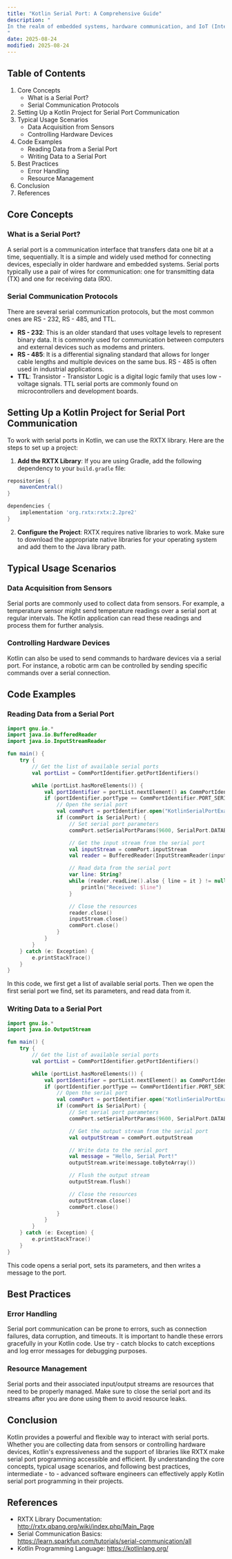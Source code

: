 ```yaml
---
title: "Kotlin Serial Port: A Comprehensive Guide"
description: "
In the realm of embedded systems, hardware communication, and IoT (Internet of Things) applications, serial ports play a crucial role. Serial ports provide a simple and reliable way to transfer data between devices, such as microcontrollers, sensors, and computers. Kotlin, a modern and expressive programming language that runs on the Java Virtual Machine (JVM), can be effectively used to interact with serial ports. This blog post will delve into the core concepts of Kotlin serial port programming, explore typical usage scenarios, and provide best practices to help intermediate - to - advanced software engineers leverage this technology.
"
date: 2025-08-24
modified: 2025-08-24
---
```


## Table of Contents
1. Core Concepts
    - What is a Serial Port?
    - Serial Communication Protocols
2. Setting Up a Kotlin Project for Serial Port Communication
3. Typical Usage Scenarios
    - Data Acquisition from Sensors
    - Controlling Hardware Devices
4. Code Examples
    - Reading Data from a Serial Port
    - Writing Data to a Serial Port
5. Best Practices
    - Error Handling
    - Resource Management
6. Conclusion
7. References

## Core Concepts

### What is a Serial Port?
A serial port is a communication interface that transfers data one bit at a time, sequentially. It is a simple and widely used method for connecting devices, especially in older hardware and embedded systems. Serial ports typically use a pair of wires for communication: one for transmitting data (TX) and one for receiving data (RX).

### Serial Communication Protocols
There are several serial communication protocols, but the most common ones are RS - 232, RS - 485, and TTL.

- **RS - 232**: This is an older standard that uses voltage levels to represent binary data. It is commonly used for communication between computers and external devices such as modems and printers.
- **RS - 485**: It is a differential signaling standard that allows for longer cable lengths and multiple devices on the same bus. RS - 485 is often used in industrial applications.
- **TTL**: Transistor - Transistor Logic is a digital logic family that uses low - voltage signals. TTL serial ports are commonly found on microcontrollers and development boards.

## Setting Up a Kotlin Project for Serial Port Communication
To work with serial ports in Kotlin, we can use the RXTX library. Here are the steps to set up a project:

1. **Add the RXTX Library**:
If you are using Gradle, add the following dependency to your `build.gradle` file:
```groovy
repositories {
    mavenCentral()
}

dependencies {
    implementation 'org.rxtx:rxtx:2.2pre2'
}
```

2. **Configure the Project**:
RXTX requires native libraries to work. Make sure to download the appropriate native libraries for your operating system and add them to the Java library path.

## Typical Usage Scenarios

### Data Acquisition from Sensors
Serial ports are commonly used to collect data from sensors. For example, a temperature sensor might send temperature readings over a serial port at regular intervals. The Kotlin application can read these readings and process them for further analysis.

### Controlling Hardware Devices
Kotlin can also be used to send commands to hardware devices via a serial port. For instance, a robotic arm can be controlled by sending specific commands over a serial connection.

## Code Examples

### Reading Data from a Serial Port
```kotlin
import gnu.io.*
import java.io.BufferedReader
import java.io.InputStreamReader

fun main() {
    try {
        // Get the list of available serial ports
        val portList = CommPortIdentifier.getPortIdentifiers()

        while (portList.hasMoreElements()) {
            val portIdentifier = portList.nextElement() as CommPortIdentifier
            if (portIdentifier.portType == CommPortIdentifier.PORT_SERIAL) {
                // Open the serial port
                val commPort = portIdentifier.open("KotlinSerialPortExample", 2000)
                if (commPort is SerialPort) {
                    // Set serial port parameters
                    commPort.setSerialPortParams(9600, SerialPort.DATABITS_8, SerialPort.STOPBITS_1, SerialPort.PARITY_NONE)

                    // Get the input stream from the serial port
                    val inputStream = commPort.inputStream
                    val reader = BufferedReader(InputStreamReader(inputStream))

                    // Read data from the serial port
                    var line: String?
                    while (reader.readLine().also { line = it } != null) {
                        println("Received: $line")
                    }

                    // Close the resources
                    reader.close()
                    inputStream.close()
                    commPort.close()
                }
            }
        }
    } catch (e: Exception) {
        e.printStackTrace()
    }
}
```
In this code, we first get a list of available serial ports. Then we open the first serial port we find, set its parameters, and read data from it.

### Writing Data to a Serial Port
```kotlin
import gnu.io.*
import java.io.OutputStream

fun main() {
    try {
        // Get the list of available serial ports
        val portList = CommPortIdentifier.getPortIdentifiers()

        while (portList.hasMoreElements()) {
            val portIdentifier = portList.nextElement() as CommPortIdentifier
            if (portIdentifier.portType == CommPortIdentifier.PORT_SERIAL) {
                // Open the serial port
                val commPort = portIdentifier.open("KotlinSerialPortExample", 2000)
                if (commPort is SerialPort) {
                    // Set serial port parameters
                    commPort.setSerialPortParams(9600, SerialPort.DATABITS_8, SerialPort.STOPBITS_1, SerialPort.PARITY_NONE)

                    // Get the output stream from the serial port
                    val outputStream = commPort.outputStream

                    // Write data to the serial port
                    val message = "Hello, Serial Port!"
                    outputStream.write(message.toByteArray())

                    // Flush the output stream
                    outputStream.flush()

                    // Close the resources
                    outputStream.close()
                    commPort.close()
                }
            }
        }
    } catch (e: Exception) {
        e.printStackTrace()
    }
}
```
This code opens a serial port, sets its parameters, and then writes a message to the port.

## Best Practices

### Error Handling
Serial port communication can be prone to errors, such as connection failures, data corruption, and timeouts. It is important to handle these errors gracefully in your Kotlin code. Use try - catch blocks to catch exceptions and log error messages for debugging purposes.

### Resource Management
Serial ports and their associated input/output streams are resources that need to be properly managed. Make sure to close the serial port and its streams after you are done using them to avoid resource leaks.

## Conclusion
Kotlin provides a powerful and flexible way to interact with serial ports. Whether you are collecting data from sensors or controlling hardware devices, Kotlin's expressiveness and the support of libraries like RXTX make serial port programming accessible and efficient. By understanding the core concepts, typical usage scenarios, and following best practices, intermediate - to - advanced software engineers can effectively apply Kotlin serial port programming in their projects.

## References
- RXTX Library Documentation: http://rxtx.qbang.org/wiki/index.php/Main_Page
- Serial Communication Basics: https://learn.sparkfun.com/tutorials/serial-communication/all
- Kotlin Programming Language: https://kotlinlang.org/ 